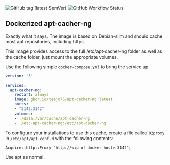 ![GitHub tag (latest SemVer)](https://img.shields.io/github/v/tag/teejo75/docker-apt-cacher-ng?sort=semver)
![GitHub Workflow Status](https://img.shields.io/github/actions/workflow/status/teejo75/docker-apt-cacher-ng/docker-publish.yml)

## Dockerized apt-cacher-ng

Exactly what it says. The image is based on Debian-slim and should cache most apt repositories, including https.

This image provides access to the full /etc/apt-cacher-ng folder as well as the cache folder, just mount the appropriate volumes.


Use the following simple `docker-compose.yml` to bring the service up.
```yaml
version: '3'

services:
  apt-cacher-ng:
    restart: always
    image: ghcr.io/teejo75/apt-cacher-ng:latest
    ports:
    - "3142:3142"
    volumes:
    - ./data:/var/cache/apt-cacher-ng
    - ./etc-apt-cacher-ng:/etc/apt-cacher-ng
```

To configure your installations to use this cache, create a file called `02proxy` in `/etc/apt/apt.conf.d` with the following contents:

`Acquire::http::Proxy "http://<ip of docker host>:3142";`

Use apt as normal.

